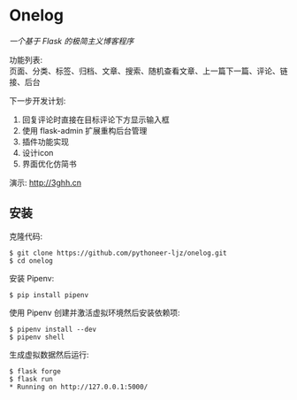 # Onelog

*一个基于 Flask 的极简主义博客程序*  

功能列表:  
页面、分类、标签、归档、文章、搜索、随机查看文章、上一篇下一篇、评论、链接、后台

下一步开发计划:  
1. 回复评论时直接在目标评论下方显示输入框
2. 使用 flask-admin 扩展重构后台管理
3. 插件功能实现
4. 设计icon
5. 界面优化仿简书


演示: 
<http://3ghh.cn>

## 安装

克隆代码:
```
$ git clone https://github.com/pythoneer-ljz/onelog.git
$ cd onelog
```
安装 Pipenv:
```
$ pip install pipenv
```
使用 Pipenv 创建并激活虚拟环境然后安装依赖项:
```
$ pipenv install --dev
$ pipenv shell
```
生成虚拟数据然后运行:
```
$ flask forge
$ flask run
* Running on http://127.0.0.1:5000/
```

